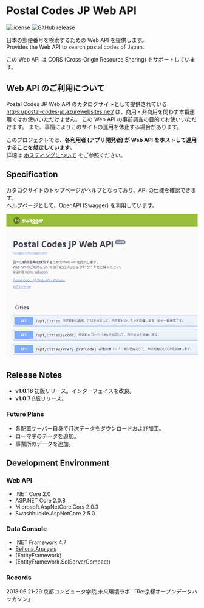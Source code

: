 # Postal Codes JP Web API
[![license](https://img.shields.io/github/license/kcg-edu-future-lab/Postal-Codes-JP.svg)](https://github.com/kcg-edu-future-lab/Postal-Codes-JP/blob/master/LICENSE)
[![GitHub release](https://img.shields.io/github/release/kcg-edu-future-lab/Postal-Codes-JP.svg)](https://github.com/kcg-edu-future-lab/Postal-Codes-JP/releases)

日本の郵便番号を検索するための Web API を提供します。  
Provides the Web API to search postal codes of Japan.

この Web API は CORS (Cross-Origin Resource Sharing) をサポートしています。

## Web API のご利用について
Postal Codes JP Web API のカタログサイトとして提供されている https://postal-codes-jp.azurewebsites.net/ は、商用・非商用を問わず本番運用ではお使いいただけません。
この Web API の事前調査の目的でお使いいただけます。
また、事情によりこのサイトの運用を休止する場合があります。

このプロジェクトでは、**各利用者 (アプリ開発者) が Web API をホストして運用することを想定しています**。  
詳細は [ホスティングについて](docs/Hosting.md) をご参照ください。

## Specification
カタログサイトのトップページがヘルプとなっており、API の仕様を確認できます。  
ヘルプページとして、OpenAPI (Swagger) を利用しています。

![](docs/images/Swagger-Top-v1.png)

## Release Notes
- **v1.0.18** 初版リリース。インターフェイスを改良。
- **v1.0.7** β版リリース。

### Future Plans
- 各配置サーバー自身で月次データをダウンロードおよび加工。
- ローマ字のデータを追加。
- 事業所のデータを追加。

## Development Environment
### Web API
- .NET Core 2.0
- ASP.NET Core 2.0.8
- Microsoft.AspNetCore.Cors 2.0.3
- Swashbuckle.AspNetCore 2.5.0

### Data Console
- .NET Framework 4.7
- [Bellona.Analysis](https://github.com/sakapon/Bellona.Analysis)
- (EntityFramework)
- (EntityFramework.SqlServerCompact)

### Records
2018.06.21-29 京都コンピュータ学院 未来環境ラボ 「Re:京都オープンデータハッカソン」
